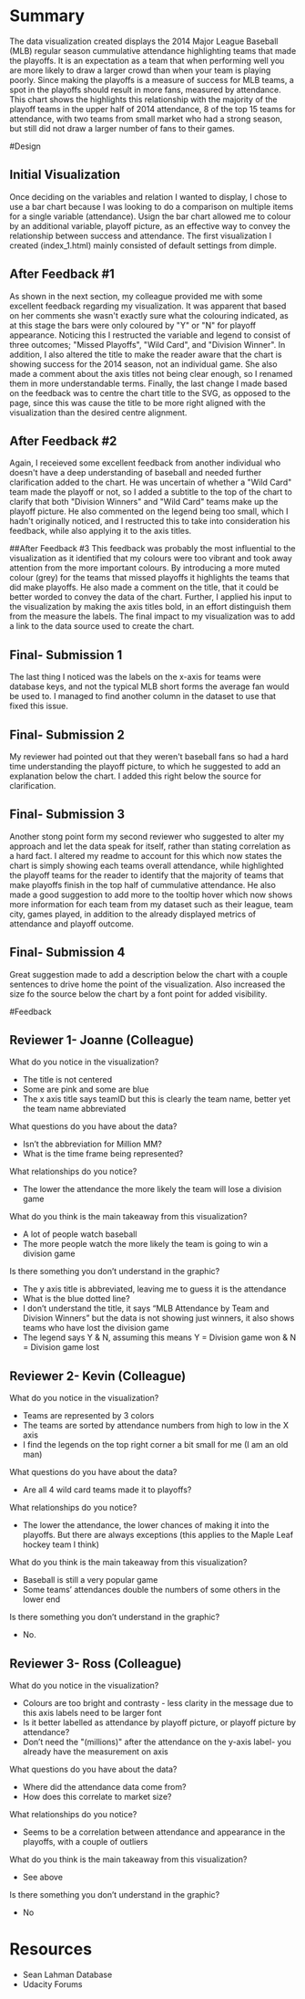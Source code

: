 # Summary

The data visualization created displays the 2014 Major League Baseball (MLB) regular season cummulative attendance highlighting teams that made the playoffs.  It is an expectation as a team that when performing well you are more likely to draw a larger crowd than when your team is playing poorly. Since making the playoffs is a measure of success for MLB teams, a spot in the playoffs should result in more fans, measured by attendance. This chart shows the highlights this relationship with the majority of the playoff teams in the upper half of 2014 attendance, 8 of the top 15 teams for attendance, with two teams from small market who had a strong season, but still did not draw a larger number of fans to their games.


#Design

## Initial Visualization
Once deciding on the variables and relation I wanted to display, I chose to use a bar chart because I was looking to do a comparison on multiple items for a single variable (attendance). Usign the bar chart allowed me to colour by an additional variable, playoff picture, as an effective way to convey the relationship between success and attendance. The first visualization I created (index_1.html) mainly consisted of default settings from dimple. 

## After Feedback #1
As shown in the next section, my colleague provided me with some excellent feedback regarding my visualization. It was apparent that based on her comments she wasn't exactly sure what the colouring indicated, as at this stage the bars were only coloured by "Y" or "N" for playoff appearance. Noticing this I restructed the variable and legend to consist of three outcomes; "Missed Playoffs", "Wild Card", and "Division Winner". In addition, I also altered the title to make the reader aware that the chart is showing success for the 2014 season, not an individual game. She also made a comment about the axis titles not being clear enough, so I renamed them in more understandable terms. Finally, the last change I made based on the feedback was to centre the chart title to the SVG, as opposed to the page, since this was cause the title to be more right aligned with the visualization than the desired centre alignment.

## After Feedback #2
Again, I receieved some excellent feedback from another individual who doesn't have a deep understanding of baseball and needed further clarification added to the chart. He was uncertain of whether a "Wild Card" team made the playoff or not, so I added a subtitle to the top of the chart to clarify that both "Division Winners" and "Wild Card" teams make up the playoff picture. He also commented on the legend being too small, which I hadn't originally noticed, and I restructed this to take into consideration his feedback, while also applying it to the axis titles.

##After Feedback #3
This feedback was probably the most influential to the visualization as it identified that my colours were too vibrant and took away attention from the more important colours. By introducing a more muted colour (grey) for the teams that missed playoffs it highlights the teams that did make playoffs. He also made a comment on the title, that it could be better worded to convey the data of the chart. Further, I applied his input to the visualization by making the axis titles bold, in an effort distinguish them from the measure the labels. The final impact to my visualization was to add a link to the data source used to create the chart.

## Final- Submission 1
The last thing I noticed was the labels on the x-axis for teams were database keys, and not the typical MLB short forms the average fan would be used to. I managed to find another column in the dataset to use that fixed this issue.

## Final- Submission 2
My reviewer had pointed out that they weren't baseball fans so had a hard time understanding the playoff picture, to which he suggested to add an explanation below the chart. I added this right below the source for clarification.

## Final- Submission 3
Another stong point form my second reviewer who suggested to alter my approach and let the data speak for itself, rather than stating correlation as a hard fact. I altered my readme to account for this which now states the chart is simply showing each teams overall attendance, while highlighted the playoff teams for the reader to identify that the majority of teams that make playoffs finish in the top half of cummulative attendance. He also made a good suggestion to add more to the tooltip hover which now shows more information for each team from my dataset such as their league, team city, games played, in addition to the already displayed metrics of attendance and playoff outcome.

## Final- Submission 4
Great suggestion made to add a description below the chart with a couple sentences to drive home the point of the visualization. Also increased the size fo the source below the chart by a font point for added visibility.


#Feedback

## Reviewer 1- Joanne (Colleague)
What do you notice in the visualization?
* The title is not centered
* Some are pink and some are blue
* The x axis title says teamID but this is clearly the team name, better yet the team name abbreviated
 
What questions do you have about the data?
* Isn’t the abbreviation for Million MM? 
* What is the time frame being represented?
 
What relationships do you notice?
* The lower the attendance the more likely the team will lose a division game
 
What do you think is the main takeaway from this visualization?
* A lot of people watch baseball
* The more people watch the more likely the team is going to win a division game
 
Is there something you don’t understand in the graphic?
* The y axis title is abbreviated, leaving me to guess it is the attendance
* What is the blue dotted line?
* I don’t understand the title, it says “MLB Attendance by Team and Division Winners” but the data is not showing just winners, it also shows teams who have lost the division game
* The legend says Y & N, assuming this means Y = Division game won & N = Division game lost

## Reviewer 2- Kevin (Colleague)
What do you notice in the visualization?
* Teams are represented by 3 colors
* The teams are sorted by attendance numbers from high to low in the X axis
* I find the legends on the top right corner a bit small for me (I am an old man)

What questions do you have about the data?
* Are all 4 wild card teams made it to playoffs?

What relationships do you notice?
* The lower the attendance, the lower chances of making it into the playoffs. But there are always exceptions (this applies to the Maple Leaf hockey team I think)

What do you think is the main takeaway from this visualization?
* Baseball is still a very popular game
* Some teams’ attendances double the numbers of some others in the lower end

Is there something you don’t understand in the graphic?
* No.

## Reviewer 3- Ross (Colleague)
What do you notice in the visualization?
* Colours are too bright and contrasty - less clarity in the message due to this axis labels need to be larger font
* Is it better labelled as attendance by playoff picture, or playoff picture by attendance?
* Don’t need the "(millions)" after the attendance on the y-axis label- you already have the measurement on axis


What questions do you have about the data?
* Where did the attendance data come from?
* How does this correlate to market size?


What relationships do you notice?
* Seems to be a correlation between attendance and appearance in the playoffs, with a couple of outliers


What do you think is the main takeaway from this visualization?
* See above 


Is there something you don’t understand in the graphic?
* No


# Resources

* Sean Lahman Database
* Udacity Forums